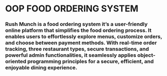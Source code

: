 # OOP FOOD ORDERING SYSTEM
### Rush Munch is a food ordering system it’s a user-friendly online platform that simplifies the food ordering process. It enables users to effortlessly explore menus, customize orders, and choose between payment methods. With real-time order tracking, three restaurant types, secure transactions, and powerful admin functionalities, it seamlessly applies object-oriented programming principles for a secure, efficient, and enjoyable dining experience.
